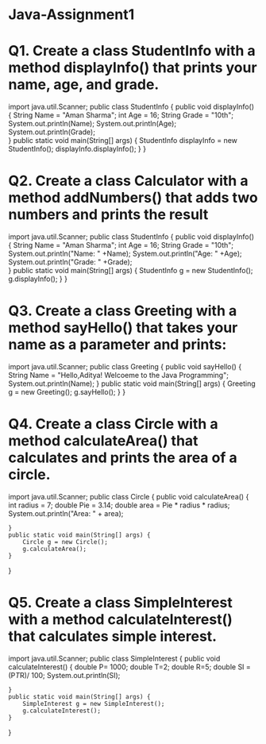 # Java-Assignment1
# Q1. Create a class StudentInfo with a method displayInfo() that prints your name, age, and grade.
import java.util.Scanner;
public class StudentInfo {
    public void displayInfo() {
        String Name = "Aman Sharma";
        int Age = 16;
        String Grade = "10th";
        System.out.println(Name);
        System.out.println(Age);
        System.out.println(Grade);  
    }
    public static void main(String[] args) {
        StudentInfo displayInfo = new StudentInfo();
        displayInfo.displayInfo();
    }
}


# Q2. Create a class Calculator with a method addNumbers() that adds two numbers and prints the result
import java.util.Scanner;
public class StudentInfo {
    public void displayInfo() {
        String Name = "Aman Sharma";
        int Age = 16;
        String Grade = "10th";
        System.out.println("Name: " +Name);
        System.out.println("Age: " +Age);
        System.out.println("Grade: " +Grade);  
    }
    public static void main(String[] args) {
        StudentInfo g = new StudentInfo();
        g.displayInfo();
    }
}
# Q3. Create a class Greeting with a method sayHello() that takes your name as a parameter and prints:
import java.util.Scanner;
public class Greeting {
    public void sayHello() {
        String Name = "Hello,Aditya! Welcoeme to the Java Programming";
        System.out.println(Name); 
    }
    public static void main(String[] args) {
        Greeting g = new Greeting();
        g.sayHello();
    }
}
# Q4. Create a class Circle with a method calculateArea() that calculates and prints the area of a circle.
import java.util.Scanner;
public class Circle {
    public void calculateArea() {
        int radius = 7;
        double Pie = 3.14;
        double area = Pie * radius * radius;
        System.out.println("Area: " + area);
    
    }
    public static void main(String[] args) {
        Circle g = new Circle();
        g.calculateArea();
    }
}
# Q5. Create a class SimpleInterest with a method calculateInterest() that calculates simple interest.
import java.util.Scanner;
public class SimpleInterest {
    public void calculateInterest() {
        double P= 1000;
        double T=2;
        double R=5;
        double SI = (P*T*R)/ 100;
         System.out.println(SI);
    
    }
    public static void main(String[] args) {
        SimpleInterest g = new SimpleInterest();
        g.calculateInterest();
    }
}




